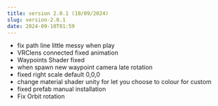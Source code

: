 ```yaml
---
title: version 2.0.1 (10/09/2024)
slug: version-2.0.1
date: 2024-09-10T01:59
---
```


- fix path line little messy when play
- VRClens connected fixed animation
- Waypoints Shader fixed
- when spawn new waypoint camera late rotation
- fixed right scale default 0,0,0
- change material shader unity for let you choose to colour for custom
- fixed prefab manual installation
- Fix Orbit rotation